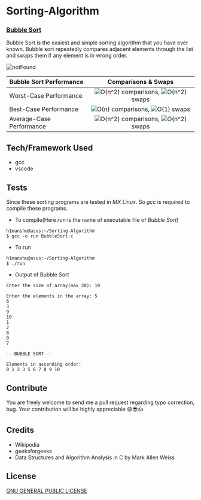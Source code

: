 # Sorting-Algorithm

### [Bubble Sort](https://github.com/Himanshu40/Sorting-Algorithm/blob/master/BubbleSort.c)
Bubble Sort is the easiest and simple sorting algorithm that you have ever known. Bubble sort repeatedly compares adjacent elements through the list and swaps them if any element is in wrong order.

![notFound](https://upload.wikimedia.org/wikipedia/commons/c/c8/Bubble-sort-example-300px.gif "An example of bubble sort")

| **Bubble Sort Performance** | **Comparisons & Swaps**            |
| --------------------------- | :--------------------------------: |
| Worst-Case Performance      | ![O(n^2)](https://render.githubusercontent.com/render/math?math=O(n%5E2)) comparisons, ![O(n^2)](https://render.githubusercontent.com/render/math?math=O(n%5E2)) swaps   |
| Best-Case Performance       | ![O(n)](https://render.githubusercontent.com/render/math?math=O(n)) comparisons, ![O(1)](https://render.githubusercontent.com/render/math?math=O(1)) swaps       |
| Average-Case Performance    | ![O(n^2)](https://render.githubusercontent.com/render/math?math=O(n%5E2)) comparisons, ![O(n^2)](https://render.githubusercontent.com/render/math?math=O(n%5E2)) swaps   |

## Tech/Framework Used
+ gcc
+ vscode

## Tests
Since these sorting programs are tested in *MX Linux*. So *gcc* is required to compile these programs.
+ To compile(Here *run* is the name of executable file of *Bubble Sort*)
```
h1manshu@asus:~/Sorting-Algorithm
$ gcc -o run BubbleSort.c 
```
+ To run
```
h1manshu@asus:~/Sorting-Algorithm
$ ./run 
```
+ Output of Bubble Sort
```
Enter the size of array(max 20): 10

Enter the elements in the array: 5
6
3
9
10
1
2
8
0
7

---BUBBLE SORT---

Elements in ascending order:
0 1 2 3 5 6 7 8 9 10
```

## Contribute
You are freely welcome to send me a pull request regarding typo correction, bug. Your contribution will be highly appreciable :smile::sunglasses::thumbsup:

## Credits
+ Wikipedia
+ geeksforgeeks
+ Data Structures and Algorithm Analysis in C by Mark Allen Weiss

## License
[GNU GENERAL PUBLIC LICENSE](https://github.com/Himanshu40/Sorting-Algorithm/blob/master/LICENSE)

